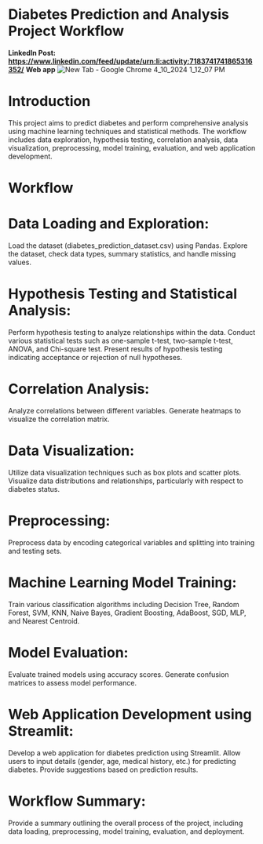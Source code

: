 # Diabetes Prediction and Analysis Project Workflow
**LinkedIn Post: https://www.linkedin.com/feed/update/urn:li:activity:7183741741865316352/**
**Web app**
![New Tab - Google Chrome 4_10_2024 1_12_07 PM](https://github.com/Lavan1999/Project4-Diabetes-Prediction/assets/152668558/6ad939b3-9e56-4d84-982a-1c79eb6a8421)

# Introduction
This project aims to predict diabetes and perform comprehensive analysis using machine learning techniques and statistical methods. The workflow includes data exploration, hypothesis testing, correlation analysis, data visualization, preprocessing, model training, evaluation, and web application development.

# Workflow
# Data Loading and Exploration:

Load the dataset (diabetes_prediction_dataset.csv) using Pandas.
Explore the dataset, check data types, summary statistics, and handle missing values.
# Hypothesis Testing and Statistical Analysis:

Perform hypothesis testing to analyze relationships within the data.
Conduct various statistical tests such as one-sample t-test, two-sample t-test, ANOVA, and Chi-square test.
Present results of hypothesis testing indicating acceptance or rejection of null hypotheses.
# Correlation Analysis:

Analyze correlations between different variables.
Generate heatmaps to visualize the correlation matrix.
# Data Visualization:

Utilize data visualization techniques such as box plots and scatter plots.
Visualize data distributions and relationships, particularly with respect to diabetes status.
# Preprocessing:

Preprocess data by encoding categorical variables and splitting into training and testing sets.
# Machine Learning Model Training:

Train various classification algorithms including Decision Tree, Random Forest, SVM, KNN, Naive Bayes, Gradient Boosting, AdaBoost, SGD, MLP, and Nearest Centroid.
# Model Evaluation:

Evaluate trained models using accuracy scores.
Generate confusion matrices to assess model performance.
# Web Application Development using Streamlit:

Develop a web application for diabetes prediction using Streamlit.
Allow users to input details (gender, age, medical history, etc.) for predicting diabetes.
Provide suggestions based on prediction results.
# Workflow Summary:

Provide a summary outlining the overall process of the project, including data loading, preprocessing, model training, evaluation, and deployment.
